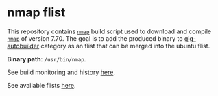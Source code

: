 # nmap flist

This repository contains [`nmap`](https://nmap.org/) build script used to download and compile [`nmap`](https://nmap.org/) of version 7.70.
The goal is to add the produced binary to [gig-autobuilder](https://hub.gig.tech/gig-autobuilder/) category as an flist that can be merged into the ubuntu flist.

**Binary path**: `/usr/bin/nmap`.

See build monitoring and history [here](https://build.gig.tech/).

See available flists [here](https://hub.gig.tech/gig-autobuilder/).